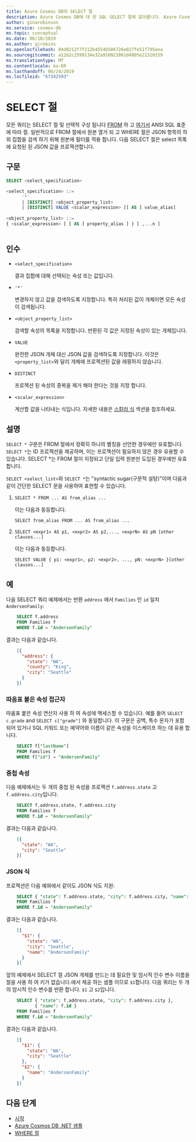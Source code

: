 ```yaml
---
title: Azure Cosmos DB의 SELECT 절
description: Azure Cosmos DB에 대 한 SQL SELECT 절에 알아봅니다. Azure Cosmos DB JSON 쿼리 언어로 SQL을 사용 합니다.
author: ginarobinson
ms.service: cosmos-db
ms.topic: conceptual
ms.date: 06/10/2019
ms.author: girobins
ms.openlocfilehash: 84d0212f7f212b4554b506726e027fe51f795eea
ms.sourcegitcommit: a12b2c2599134e32a910921861d4805e21320159
ms.translationtype: MT
ms.contentlocale: ko-KR
ms.lasthandoff: 06/24/2019
ms.locfileid: "67342593"
---
```

# <a name="select-clause"></a>SELECT 절

모든 쿼리는 SELECT 절 및 선택적 구성 됩니다 [FROM](sql-query-from.md) 하 고 [여기서](sql-query-where.md) ANSI SQL 표준에 따라 절. 일반적으로 FROM 절에서 원본 열거 되 고 WHERE 절은 JSON 항목의 하위 집합을 검색 하기 위해 원본에 필터를 적용 합니다. 다음 SELECT 절은 select 목록에 요청된 된 JSON 값을 프로젝션합니다.

## <a name="syntax"></a>구문

```sql
SELECT <select_specification>  

<select_specification> ::=   
      '*'   
      | [DISTINCT] <object_property_list>   
      | [DISTINCT] VALUE <scalar_expression> [[ AS ] value_alias]  
  
<object_property_list> ::=   
{ <scalar_expression> [ [ AS ] property_alias ] } [ ,...n ]  
  
```  
  
## <a name="arguments"></a>인수
  
- `<select_specification>`  

  결과 집합에 대해 선택되는 속성 또는 값입니다.  
  
- `'*'`  

  변경하지 않고 값을 검색하도록 지정합니다. 특히 처리된 값이 개체이면 모든 속성이 검색됩니다.  
  
- `<object_property_list>`  
  
  검색할 속성의 목록을 지정합니다. 반환된 각 값은 지정된 속성이 있는 개체입니다.  
  
- `VALUE`  

  완전한 JSON 개체 대신 JSON 값을 검색하도록 지정합니다. 이것은 `<property_list>`와 달리 개체에 프로젝션된 값을 래핑하지 않습니다.  
 
- `DISTINCT`
  
  프로젝션 된 속성의 중복을 제거 해야 한다는 것을 지정 합니다.  

- `<scalar_expression>`  

  계산할 값을 나타내는 식입니다. 자세한 내용은 [스칼라 식](sql-query-scalar-expressions.md) 섹션을 참조하세요.  

## <a name="remarks"></a>설명

`SELECT *` 구문은 FROM 절에서 정확히 하나의 별칭을 선언한 경우에만 유효합니다. `SELECT *`는 ID 프로젝션을 제공하며, 이는 프로젝션이 필요하지 않은 경우 유용할 수 있습니다. SELECT *는 FROM 절이 지정되고 단일 입력 원본만 도입된 경우에만 유효합니다.  
  
`SELECT <select_list>`와 `SELECT *`는 "syntactic sugar(구문적 설탕)"이며 다음과 같이 간단한 SELECT 문을 사용하여 표현할 수 있습니다.  
  
1. `SELECT * FROM ... AS from_alias ...`  
  
   이는 다음과 동등합니다.  
  
   `SELECT from_alias FROM ... AS from_alias ...`  
  
2. `SELECT <expr1> AS p1, <expr2> AS p2,..., <exprN> AS pN [other clauses...]`  
  
   이는 다음과 동등합니다.  
  
   `SELECT VALUE { p1: <expr1>, p2: <expr2>, ..., pN: <exprN> }[other clauses...]`  
  
## <a name="examples"></a>예

다음 SELECT 쿼리 예제에서는 반환 `address` 에서 `Families` 인 `id` 일치 `AndersenFamily`:

```sql
    SELECT f.address
    FROM Families f
    WHERE f.id = "AndersenFamily"
```

결과는 다음과 같습니다.

```json
    [{
      "address": {
        "state": "WA",
        "county": "King",
        "city": "Seattle"
      }
    }]
```

### <a name="quoted-property-accessor"></a>따옴표 붙은 속성 접근자
따옴표 붙은 속성 연산자 사용 하 여 속성에 액세스할 수 있습니다. 예를 들어 `SELECT c.grade` and `SELECT c["grade"]` 와 동일합니다. 이 구문은 공백, 특수 문자가 포함 되어 있거나 SQL 키워드 또는 예약어와 이름이 같은 속성을 이스케이프 하는 데 유용 합니다.

```sql
    SELECT f["lastName"]
    FROM Families f
    WHERE f["id"] = "AndersenFamily"
```

### <a name="nested-properties"></a>중첩 속성

다음 예제에서는 두 개의 중첩 된 속성을 프로젝션 `f.address.state` 고 `f.address.city`입니다.

```sql
    SELECT f.address.state, f.address.city
    FROM Families f
    WHERE f.id = "AndersenFamily"
```

결과는 다음과 같습니다.

```json
    [{
      "state": "WA",
      "city": "Seattle"
    }]
```
### <a name="json-expressions"></a>JSON 식

프로젝션은 다음 예와에서 같이도 JSON 식도 지원:

```sql
    SELECT { "state": f.address.state, "city": f.address.city, "name": f.id }
    FROM Families f
    WHERE f.id = "AndersenFamily"
```

결과는 다음과 같습니다.

```json
    [{
      "$1": {
        "state": "WA",
        "city": "Seattle",
        "name": "AndersenFamily"
      }
    }]
```

앞의 예제에서 SELECT 절 JSON 개체를 만드는 데 필요한 및 암시적 인수 변수 이름을 절을 사용 하 여 키가 없습니다.에서 제공 하는 샘플 이므로 `$1`합니다. 다음 쿼리는 두 개의 암시적 인수 변수를 반환 합니다. `$1` 고 `$2`입니다.

```sql
    SELECT { "state": f.address.state, "city": f.address.city },
           { "name": f.id }
    FROM Families f
    WHERE f.id = "AndersenFamily"
```

결과는 다음과 같습니다.

```json
    [{
      "$1": {
        "state": "WA",
        "city": "Seattle"
      }, 
      "$2": {
        "name": "AndersenFamily"
      }
    }]
```

## <a name="next-steps"></a>다음 단계

- [시작](sql-query-getting-started.md)
- [Azure Cosmos DB .NET 샘플](https://github.com/Azure/azure-cosmosdb-dotnet)
- [WHERE 절](sql-query-where.md)